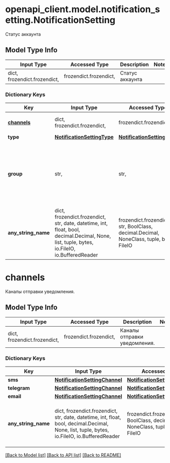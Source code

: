 # openapi_client.model.notification_setting.NotificationSetting

Статус аккаунта

## Model Type Info
Input Type | Accessed Type | Description | Notes
------------ | ------------- | ------------- | -------------
dict, frozendict.frozendict,  | frozendict.frozendict,  | Статус аккаунта | 

### Dictionary Keys
Key | Input Type | Accessed Type | Description | Notes
------------ | ------------- | ------------- | ------------- | -------------
**[channels](#channels)** | dict, frozendict.frozendict,  | frozendict.frozendict,  | Каналы отправки уведомления. | 
**type** | [**NotificationSettingType**](NotificationSettingType.md) | [**NotificationSettingType**](NotificationSettingType.md) |  | 
**group** | str,  | str,  | Строка, указывающая название группы уведомления. Может быть «security», «monitoring» или «finances». | must be one of ["security", "monitoring", "finances", ] 
**any_string_name** | dict, frozendict.frozendict, str, date, datetime, int, float, bool, decimal.Decimal, None, list, tuple, bytes, io.FileIO, io.BufferedReader | frozendict.frozendict, str, BoolClass, decimal.Decimal, NoneClass, tuple, bytes, FileIO | any string name can be used but the value must be the correct type | [optional]

# channels

Каналы отправки уведомления.

## Model Type Info
Input Type | Accessed Type | Description | Notes
------------ | ------------- | ------------- | -------------
dict, frozendict.frozendict,  | frozendict.frozendict,  | Каналы отправки уведомления. | 

### Dictionary Keys
Key | Input Type | Accessed Type | Description | Notes
------------ | ------------- | ------------- | ------------- | -------------
**sms** | [**NotificationSettingChannel**](NotificationSettingChannel.md) | [**NotificationSettingChannel**](NotificationSettingChannel.md) |  | 
**telegram** | [**NotificationSettingChannel**](NotificationSettingChannel.md) | [**NotificationSettingChannel**](NotificationSettingChannel.md) |  | 
**email** | [**NotificationSettingChannel**](NotificationSettingChannel.md) | [**NotificationSettingChannel**](NotificationSettingChannel.md) |  | 
**any_string_name** | dict, frozendict.frozendict, str, date, datetime, int, float, bool, decimal.Decimal, None, list, tuple, bytes, io.FileIO, io.BufferedReader | frozendict.frozendict, str, BoolClass, decimal.Decimal, NoneClass, tuple, bytes, FileIO | any string name can be used but the value must be the correct type | [optional]

[[Back to Model list]](../../README.md#documentation-for-models) [[Back to API list]](../../README.md#documentation-for-api-endpoints) [[Back to README]](../../README.md)


